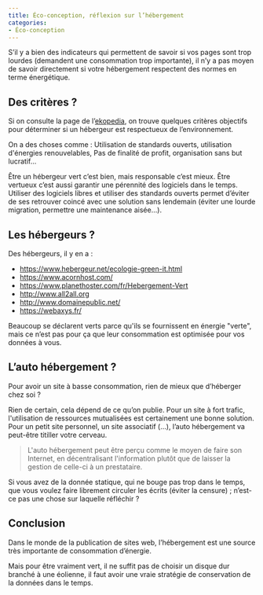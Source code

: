 ```yaml
---
title: Éco-conception, réflexion sur l’hébergement
categories:
- Éco-conception
---
```


S’il y a bien des indicateurs qui permettent de savoir si vos pages sont trop lourdes (demandent une consommation trop importante), il n’y a pas moyen de savoir directement si votre hébergement respectent des normes en terme énergétique.

## Des critères ?

Si on consulte la page de l’[ekopedia](https://www.ekopedia.fr/wiki/H%C3%A9bergement_Internet), on trouve quelques critères objectifs pour déterminer si un hébergeur est respectueux de l’environnement.

On a des choses comme : Utilisation de standards ouverts, utilisation d'énergies renouvelables, Pas de finalité de profit, organisation sans but lucratif…

Être un hébergeur vert c’est bien, mais responsable c’est mieux. Être vertueux c’est aussi garantir une pérennité des logiciels dans le temps. Utiliser des logiciels libres et utiliser des standards ouverts permet d’éviter de ses retrouver coincé avec une solution sans lendemain (éviter une lourde migration, permettre une maintenance aisée…).

## Les hébergeurs ?

Des hébergeurs, il y en a :

 - <https://www.hebergeur.net/ecologie-green-it.html> 
 - <https://www.acornhost.com/> 
 - <https://www.planethoster.com/fr/Hebergement-Vert> 
 - <http://www.all2all.org> 
 - <http://www.domainepublic.net/>
 - <https://webaxys.fr/>

Beaucoup se déclarent verts parce qu'ils se fournissent en énergie "verte", mais ce n’est pas pour ça que leur consommation est optimisée pour vos données à vous.

## L’auto hébergement ?

Pour avoir un site à basse consommation, rien de mieux que d’héberger chez soi ?

Rien de certain, cela dépend de ce qu’on publie. Pour un site à fort trafic, l'utilisation de ressources mutualisées est certainement une bonne solution. Pour un petit site personnel, un site associatif (…), l’auto hébergement va peut-être titiller votre cerveau.

> L'auto hébergement peut être perçu comme le moyen de faire son Internet, en décentralisant l'information plutôt que de laisser la gestion de celle-ci à un prestataire.

Si vous avez de la donnée statique, qui ne bouge pas trop dans le temps, que vous voulez faire librement circuler les écrits (éviter la censure) ; n’est-ce pas une chose sur laquelle réfléchir ?

## Conclusion

Dans le monde de la publication de sites web, l’hébergement est une source très importante de consommation d’énergie.

Mais pour être vraiment vert, il ne suffit pas de choisir un disque dur branché à une éolienne, il faut avoir une vraie stratégie de conservation de la données dans le temps.

